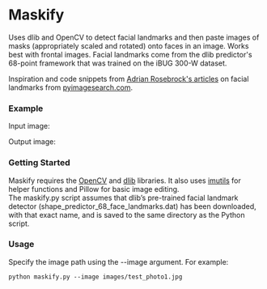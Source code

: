 # Maskify
Uses dlib and OpenCV to detect facial landmarks and then paste images of masks (appropriately scaled and rotated) onto faces in an image. Works best with frontal images. Facial landmarks come from the dlib predictor's 68-point framework that was trained on the iBUG 300-W dataset.  

Inspiration and code snippets from [Adrian Rosebrock's articles](https://www.pyimagesearch.com/2017/04/03/facial-landmarks-dlib-opencv-python/) on facial landmarks from [pyimagesearch.com](https://www.pyimagesearch.com/).  

### Example
Input image:  

Output image:  


### Getting Started
Maskify requires the [OpenCV](https://github.com/opencv/opencv) and [dlib](https://github.com/davisking/dlib) libraries. It also uses [imutils](https://github.com/jrosebr1/imutils) for helper functions and Pillow for basic image editing.  
The maskify.py script assumes that dlib’s pre-trained facial landmark detector (shape_predictor_68_face_landmarks.dat) has been downloaded, with that exact name, and is saved to the same directory as the Python script.  

### Usage  
Specify the image path using the --image argument. For example:  
```
python maskify.py --image images/test_photo1.jpg
```
